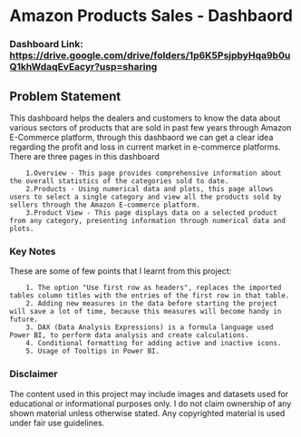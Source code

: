 # Amazon Products Sales - Dashbaord

### Dashboard Link: https://drive.google.com/drive/folders/1p6K5PsjpbyHqa9b0uQ1khWdaqEvEacyr?usp=sharing

## Problem Statement

This dashboard helps the dealers and customers to know the data about various sectors of products that are sold in past few years through Amazon E-Commerce platform, through this dashbaord we can get a clear idea regarding the profit and loss in current market in e-commerce platforms. There are three pages in this dashboard   

        1.Overview - This page provides comprehensive information about the overall statistics of the categories sold to date.
        2.Products - Using numerical data and plots, this page allows users to select a single category and view all the products sold by sellers through the Amazon E-commerce platform.
        3.Product View - This page displays data on a selected product from any category, presenting information through numerical data and plots.

### Key Notes

These are some of few points that I learnt from this project:
        
        1. The option "Use first row as headers", replaces the imported tables column titles with the entries of the first row in that table.
        2. Adding new measures in the data before starting the project will save a lot of time, because this measures will become handy in future.
        3. DAX (Data Analysis Expressions) is a formula language used Power BI, to perform data analysis and create calculations.
        4. Conditional formatting for adding active and inactive icons.
        5. Usage of Tooltips in Power BI.
### Disclaimer

The content used in this project may include images and datasets used for educational or informational purposes only. I do not claim ownership of any shown material unless otherwise stated. Any copyrighted material is used under fair use guidelines. 
